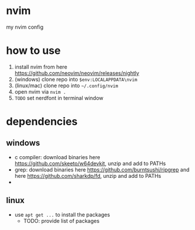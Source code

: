 # nvim
my nvim config

# how to use
1. install nvim from here https://github.com/neovim/neovim/releases/nightly
2. (windows) clone repo into `$env:LOCALAPPDATA\nvim`
2. (linux/mac) clone repo into `~/.config/nvim`
4. open nvim via `nvim .`
5. `TODO` set nerdfont in terminal window

# dependencies
## windows
- c compiler: download binaries here https://github.com/skeeto/w64devkit, unzip and add to PATHs
- grep: download binaries here https://github.com/burntsushi/ripgrep and here https://github.com/sharkdp/fd, unzip and add to PATHs
- 

## linux
- use `apt get ...` to install the packages
  - TODO: provide list of packages
